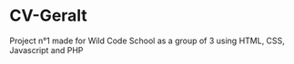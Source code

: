 # CV-Geralt
Project n°1 made for Wild Code School as a group of 3 using HTML, CSS, Javascript and PHP

